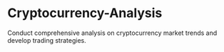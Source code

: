 # Cryptocurrency-Analysis
Conduct comprehensive analysis on cryptocurrency market trends and develop trading strategies.
